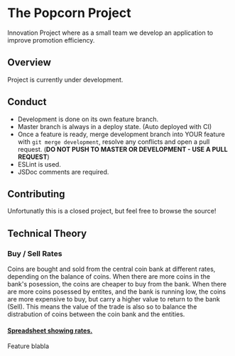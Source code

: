 # The Popcorn Project
Innovation Project where as a small team we develop an application to improve promotion efficiency.

## Overview
Project is currently under development.

## Conduct
 - Development is done on its own feature branch.
 - Master branch is always in a deploy state. (Auto deployed with CI)
 - Once a feature is ready, merge development branch into YOUR feature with `git merge development`, resolve any conflicts and open a pull request. (**DO NOT PUSH TO MASTER OR DEVELOPMENT - USE A PULL REQUEST**)
 - ESLint is used.
 - JSDoc comments are required.

## Contributing
Unfortunatly this is a closed project, but feel free to browse the source!

## Technical Theory
### Buy / Sell Rates
Coins are bought and sold from the central coin bank at different rates, depending on the balance of coins. When there are more coins in the bank's posession, the coins are cheaper to buy from the bank. When there are more coins posessed by entites, and the bank is running low, the coins are more expensive to buy, but carry a higher value to return to the bank (Sell). This means the value of the trade is also so to balance the distrabution of coins between the coin bank and the entities.

#### [Spreadsheet showing rates.](https://docs.google.com/spreadsheets/d/1vNhVOCuQdh3lWDyBjttVlwAYqeRCn8KUIPiAbkN6ePk/edit?usp=sharing)

Feature blabla
